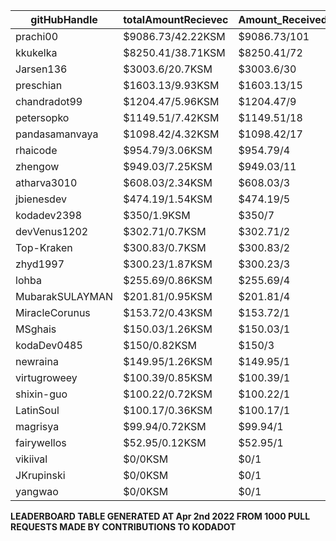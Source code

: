 | gitHubHandle   | totalAmountRecievec | Amount_Received_to_Merged_PRs | Num_Of_Open_PRs | Merged_PRs | Closed_PRs | Lines_Added_to_Lines_Removed | Total_Commits_Merged | Last_Transaction_Link  |
|-----------------|-----------------------|-------------------------------|-----------------|------------|------------|------------------------------|----------------------|------------------------------------------------------------------------------------------------------------------------------------|  
| prachi00  | $9086.73/42.22KSM  | $9086.73/101       | 110              | 101         | 9          | 2793/3250                  | 516                  | [Link to last transaction](https://kusama.subscan.io/extrinsic/0x8220eacad05f9d04b1f1b3d3daf1e752d021ec93dc5e1a85f580eca64401a8db) |
| kkukelka  | $8250.41/38.71KSM  | $8250.41/72       | 74              | 72         | 2          | 6911/3253                  | 291                  | [Link to last transaction](https://kusama.subscan.io/extrinsic/0x9703cb6682700b1c997cb40d0c9da3fb564b5bd87cca95de51b7dbdf8f2d641b) |
| Jarsen136  | $3003.6/20.7KSM  | $3003.6/30       | 32              | 30         | 2          | 966/1442                  | 95                  | [Link to last transaction](https://kusama.subscan.io/extrinsic/0x59c3dfd5c70cbae3de2cc4e5b3117686fc2c9ef01903963fd3fc2835ea2c09d4) |
| preschian  | $1603.13/9.93KSM  | $1603.13/15       | 16              | 15         | 1          | 17586/18608                  | 121                  | [Link to last transaction](https://kusama.subscan.io/extrinsic/0xc345ec04d4c6449cd86d05f2521c84cea42663453f49a2ef98557b93f7c13dba) |
| chandradot99  | $1204.47/5.96KSM  | $1204.47/9       | 9              | 9         | 0          | 900/146                  | 43                  | [Link to last transaction](https://kusama.subscan.io/extrinsic/0xa60c8eda47807651d47079645ac2a23241e38ec6f5f434b229eebbcdd1fa4c10) |
| petersopko  | $1149.51/7.42KSM  | $1149.51/18       | 20              | 18         | 2          | 412/136                  | 58                  | [Link to last transaction](https://kusama.subscan.io/extrinsic/0x1a84faa9277ae1a95323220b48a9c41c2ec2de5a548cf310c7a5cbbd5fa420fd) |
| pandasamanvaya  | $1098.42/4.32KSM  | $1098.42/17       | 18              | 17         | 1          | 1560/455                  | 68                  | [Link to last transaction](https://kusama.subscan.io/extrinsic/0xa2b431d8f528ad863174d5378f89fd90016c872a227f06b4d1714c652c3a18d9) |
| rhaicode  | $954.79/3.06KSM  | $954.79/4       | 7              | 4         | 3          | 1001/667                  | 32                  | [Link to last transaction](https://kusama.subscan.io/extrinsic/0xdf0621c718394966b2bf3df5dcf74b988c62e9aa01e13a1ea3014e1ad9b92889) |
| zhengow  | $949.03/7.25KSM  | $949.03/11       | 11              | 11         | 0          | 548/227                  | 54                  | [Link to last transaction](https://kusama.subscan.io/extrinsic/0x0221e0e2fa136caa37150856b07e60eb60f2044efbaa3ada23e1a0a268db1015) |
| atharva3010  | $608.03/2.34KSM  | $608.03/3       | 4              | 3         | 1          | 50/87                  | 12                  | [Link to last transaction](https://kusama.subscan.io/extrinsic/0x3642ecc104efef83d1cf81d87110cd3c31fe35d0ba72ce9bed13dc2c01a70cfc) |
| jbienesdev  | $474.19/1.54KSM  | $474.19/5       | 5              | 5         | 0          | 409/49                  | 9                  | [Link to last transaction](https://kusama.subscan.io/extrinsic/0x0563971bd8839e5e25dc53572e17b8367dda373f2441d3e04613c74099d3751e) |
| kodadev2398  | $350/1.9KSM  | $350/7       | 7              | 7         | 0          | 7/5                  | 7                  | [Link to last transaction](https://kusama.subscan.io/extrinsic/0x8220eacad05f9d04b1f1b3d3daf1e752d021ec93dc5e1a85f580eca64401a8db) |
| devVenus1202  | $302.71/0.7KSM  | $302.71/2       | 3              | 2         | 1          | 305/28                  | 95                  | [Link to last transaction](https://kusama.subscan.io/extrinsic/0xd2cb95fd62f98cde83f1ce47dab3fa7636b111116a193f6185d26b7c376f7f4f) |
| Top-Kraken  | $300.83/0.7KSM  | $300.83/2       | 4              | 2         | 2          | 579/4                  | 26                  | [Link to last transaction](https://kusama.subscan.io/extrinsic/0xe4e984cf692f06a76319756e0e6a9589c0bfaa8420868e42118991d60650e19b) |
| zhyd1997  | $300.23/1.87KSM  | $300.23/3       | 5              | 3         | 2          | 90/33                  | 16                  | [Link to last transaction](https://kusama.subscan.io/extrinsic/0x0b08a489e2124ccad0234854cfb213fcd28333fffa35baad53bccc63aefb5f84) |
| lohba  | $255.69/0.86KSM  | $255.69/4       | 4              | 4         | 0          | 51/17                  | 21                  | [Link to last transaction](https://kusama.subscan.io/extrinsic/0x00915c8de0bdc4a8b91dab001bf9b3c538e397d80139e88fdebd1f177c6eaae0) |
| MubarakSULAYMAN  | $201.81/0.95KSM  | $201.81/4       | 5              | 4         | 1          | 61/11                  | 261                  | [Link to last transaction](https://kusama.subscan.io/extrinsic/0x0162abe9a26b4733f9d4dbc306d137f1ece23a8ab361a550c019159efae225cb) |
| MiracleCorunus  | $153.72/0.43KSM  | $153.72/1       | 5              | 1         | 4          | 315/131                  | 192                  | [Link to last transaction](https://kusama.subscan.io/extrinsic/10176854-4) |
| MSghais  | $150.03/1.26KSM  | $150.03/1       | 2              | 1         | 1          | 80/1                  | 12                  | [Link to last transaction](https://kusama.subscan.io/extrinsic/0x4e7b6cdfb2ab29a4e03a2740ebcf24f3363cbf32d1121efc82de7120249d48b3) |
| kodaDev0485  | $150/0.82KSM  | $150/3       | 3              | 3         | 0          | 4/4                  | 3                  | [Link to last transaction](https://kusama.subscan.io/extrinsic/0x8220eacad05f9d04b1f1b3d3daf1e752d021ec93dc5e1a85f580eca64401a8db) |
| newraina  | $149.95/1.26KSM  | $149.95/1       | 1              | 1         | 0          | 61/5                  | 7                  | [Link to last transaction](https://kusama.subscan.io/extrinsic/0x21bbca43605aa8eacd0e901e09063a8a1613a23d68e6c6b4b792569c850c582c) |
| virtugroweey  | $100.39/0.85KSM  | $100.39/1       | 1              | 1         | 0          | 552/96                  | 2                  | [Link to last transaction](https://kusama.subscan.io/extrinsic/0xc62df416cfc829e216bc05902599ae7d4bd893a1ec14588fcddcabf4e98142d8) |
| shixin-guo  | $100.22/0.72KSM  | $100.22/1       | 1              | 1         | 0          | 1/1                  | 1                  | [Link to last transaction](https://kusama.subscan.io/extrinsic/0xe07fc97e53b52f88e5944e19d6e0aad19108f69747b378e1d31a4c7fc8ada238) |
| LatinSoul  | $100.17/0.36KSM  | $100.17/1       | 3              | 1         | 2          | 32/32                  | 7                  | [Link to last transaction](https://kusama.subscan.io/extrinsic/0x14101d25cb4ddc73159dfadabba18c6e3f98fa369dfce47cefde7699d964a538) |
| magrisya  | $99.94/0.72KSM  | $99.94/1       | 2              | 1         | 1          | 639/0                  | 8                  | [Link to last transaction](https://kusama.subscan.io/extrinsic/0x9d2eeb9bd4f32b95bdefb9bff7f84025eb46473f3844c6107cb02613d85570a5) |
| fairywellos  | $52.95/0.12KSM  | $52.95/1       | 2              | 1         | 1          | 22/3                  | 9                  | [Link to last transaction](https://kusama.subscan.io/extrinsic/0x9b8c61de44f59da4d0ba0ffda3b732470435bc9042604fe3c2f04a3df2585542) |
| vikiival  | $0/0KSM  | $0/1       | 1              | 1         | 0          | 85/22                  | 4                  | [Link to last transaction]() |
| JKrupinski  | $0/0KSM  | $0/1       | 1              | 1         | 0          | 92/32                  | 7                  | [Link to last transaction]() |
| yangwao  | $0/0KSM  | $0/1       | 1              | 1         | 0          | 1/1                  | 1                  | [Link to last transaction]() |

 
 **LEADERBOARD TABLE GENERATED AT Apr 2nd 2022 FROM 1000 PULL REQUESTS MADE BY CONTRIBUTIONS TO KODADOT**